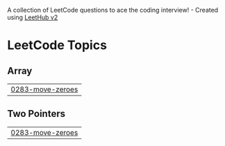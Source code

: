 A collection of LeetCode questions to ace the coding interview! - Created using [LeetHub v2](https://github.com/arunbhardwaj/LeetHub-2.0)
<!---LeetCode Topics Start-->
# LeetCode Topics
## Array
|  |
| ------- |
| [0283-move-zeroes](https://github.com/abhishek5173/DSA/tree/master/0283-move-zeroes) |
## Two Pointers
|  |
| ------- |
| [0283-move-zeroes](https://github.com/abhishek5173/DSA/tree/master/0283-move-zeroes) |
<!---LeetCode Topics End-->